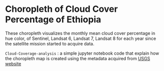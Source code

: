 # Choropleth of Cloud Cover Percentage of Ethiopia

These choropleth visualizes the monthly mean cloud cover percentage in hue color, of Sentinel, Landsat 6, Landsat 7, Landsat 8 for each year since the satellite mission started to acquire data. 

`Cloud-Coverage-analysis` : a simple jupyter notebook code that explain how the choropleth map is created using the metadata acquired from [USGS website](https://earthexplorer.usgs.gov/)
